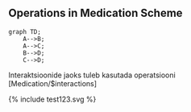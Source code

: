 ## Operations in Medication Scheme

```mermaid
graph TD;
    A-->B;
    A-->C;
    B-->D;
    C-->D;
```

Interaktsioonide jaoks tuleb kasutada operatsiooni [Medication/$interactions]

{% include test123.svg %}
